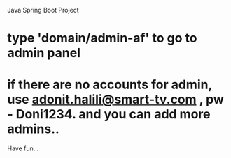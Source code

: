 Java Spring Boot Project

# type 'domain/admin-af' to go to admin panel

# if there are no accounts for admin, use adonit.halili@smart-tv.com , pw - Doni1234. and you can add more admins..

Have fun...